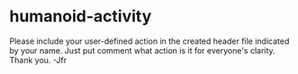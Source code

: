 # humanoid-activity

Please include your user-defined action in the created header file indicated by your name. Just put comment what action is it for everyone's clarity. Thank you. -Jfr